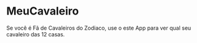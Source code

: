 # MeuCavaleiro
Se você é Fã de Cavaleiros do Zodiaco, use o este App para ver qual seu cavaleiro das 12 casas.
